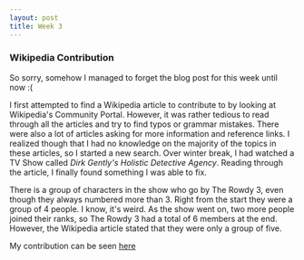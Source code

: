 ```yaml
---
layout: post
title: Week 3
---
```


### Wikipedia Contribution 

So sorry, somehow I managed to forget the blog post for this week until now :(

I first attempted to find a Wikipedia article to contribute to by looking at Wikipedia's Community Portal. However, it was rather tedious to read through all the articles and try to find typos or grammar mistakes. There were also a lot of articles asking for more information and reference links. I realized though that I had no knowledge on the majority of the topics in these articles, so I started a new search. Over winter break, I had watched a TV Show called _Dirk Gently's Holistic Detective Agency_. Reading through the article, I finally found something I was able to fix.

There is a group of characters in the show who go by The Rowdy 3, even though they always numbered more than 3. Right from the start they were a group of 4 people. I know, it's weird. As the show went on, two more people joined their ranks, so The Rowdy 3 had a total of 6 members at the end. However, the Wikipedia article stated that they were only a group of five. 

My contribution can be seen [here](https://en.wikipedia.org/w/index.php?title=Dirk_Gently%27s_Holistic_Detective_Agency_(TV_series)&oldid=825901008) 
